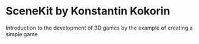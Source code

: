# SceneKit by Konstantin Kokorin
Introduction to the development of 3D games by the example of creating a simple game
